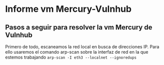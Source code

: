 # Informe vm Mercury-Vulnhub
## Pasos a seguir para resolver la vm Mercury de Vulnhub 

Primero de todo, escaneamos la red local en busca de direcciones IP. Para ello usaremos el comando arp-scan sobre la interfaz de red en la que estemos trabajando
```arp-scan -I eth3 --localnet --ignoredups```
